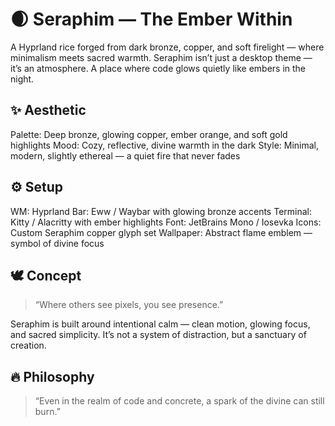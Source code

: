 # 🌒 Seraphim — The Ember Within
A Hyprland rice forged from dark bronze, copper, and soft firelight — where minimalism meets sacred warmth.
Seraphim isn’t just a desktop theme — it’s an atmosphere. A place where code glows quietly like embers in the night.

## ✨ Aesthetic
Palette: Deep bronze, glowing copper, ember orange, and soft gold highlights
Mood: Cozy, reflective, divine warmth in the dark
Style: Minimal, modern, slightly ethereal — a quiet fire that never fades

## ⚙️ Setup
WM: Hyprland
Bar: Eww / Waybar with glowing bronze accents
Terminal: Kitty / Alacritty with ember highlights
Font: JetBrains Mono / Iosevka
Icons: Custom Seraphim copper glyph set
Wallpaper: Abstract flame emblem — symbol of divine focus


## 🕊️ Concept
> “Where others see pixels, you see presence.”

Seraphim is built around intentional calm — clean motion, glowing focus, and sacred simplicity.
It’s not a system of distraction, but a sanctuary of creation.

## 🔥 Philosophy

> “Even in the realm of code and concrete, a spark of the divine can still burn.”
